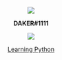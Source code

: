 <p align="center">
<img src="https://cdn.discordapp.com/attachments/980166798198599712/983072593458393138/patlabor2.gif">
</p>
<p align="center">
<b>DAKER#1111</b>
</p>
<p align="center">
<img src="https://discord.c99.nl/widget/theme-4/455345935082323968.png"
</p>
<p align="center">
<a href="https://www.python.org/">Learning Python</a>
</p>